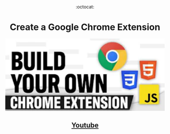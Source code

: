 <div align="center">

:octocat:

# Create a Google Chrome Extension

<img src="chrome-demo.jpg" alt="chrome-demo.jpg" width="550"/>

## [Youtube](https://www.youtube.com/watch?v=FB2gJBoSshM)

<!-- ## -- ToDo --

001

002 -->

</div>
